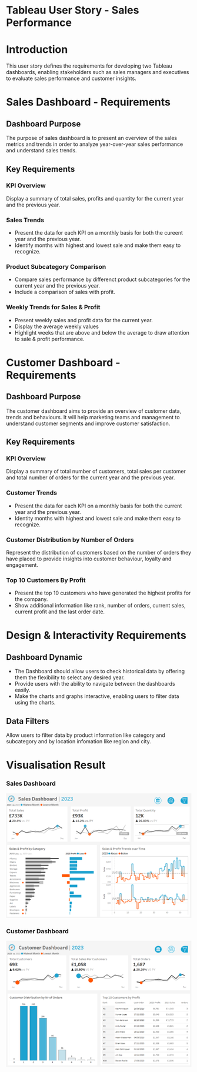 # Tableau User Story - Sales Performance 

# Introduction
This user story defines the requirements for developing two Tableau dashboards, enabling stakeholders such as sales managers and executives to evaluate sales performance and customer insights.

# Sales Dashboard - Requirements
## Dashboard Purpose
The purpose of sales dashboard is to present an overview of the sales metrics and trends in order to analyze year-over-year sales performance and understand sales trends.

## Key Requirements

### KPI Overview
Display a summary of total sales, profits and quantity for the current year and the previous year.

### Sales Trends
- Present the data for each KPI on a monthly basis for both the cureent year and the previous year.
- Identify months with highest and lowest sale and make them easy to recognize.

### Product Subcategory Comparison
- Compare sales performance by differenct product subcategories for the current year and the previous year.
- Include a comparison of sales with profit.

### Weekly Trends for Sales & Profit
- Present weekly sales and profit data for the current year.
- Display the average weekly values
- Highlight weeks that are above and below the average to draw attention to sale & profit performance.

# Customer Dashboard - Requirements

## Dashboard Purpose
The customer dashboard aims to provide an overview of customer data, trends and behaviours. It will help marketing teams and management to understand customer segments and improve customer satisfaction.

## Key Requirements

### KPI Overview
Display a summary of total number of customers, total sales per customer and total number of orders for the current year and the previous year.

### Customer Trends
- Present the data for each KPI on a monthly basis for both the current year and the previous year.
- Identity months with highest and lowest sale and make them easy to recognize.

### Customer Distribution by Number of Orders
Represent the distribution of customers based on the number of orders they have placed to provide insights into customer behaviour, loyalty and engagement.

### Top 10 Customers By Profit
- Present the top 10 customers who have generated the highest profits for the company.
- Show additional information like rank, number of orders, current sales, current profit and the last order date.

# Design & Interactivity Requirements

## Dashboard Dynamic
- The Dashboard should allow users to check historical data by offering them the flexibility to select any desired year.
- Provide users with the ability to navigate between the dashboards easily.
- Make the charts and graphs interactive, enabling users to filter data using the charts.

## Data Filters

Allow users to filter data by product information like category and subcategory and by location infomation like region and city.



# Visualisation Result

### Sales Dashboard

![Tableau](images/sales_dashboard.png)

### Customer Dashboard

![Tableau](images/customer_dashboard.png)
